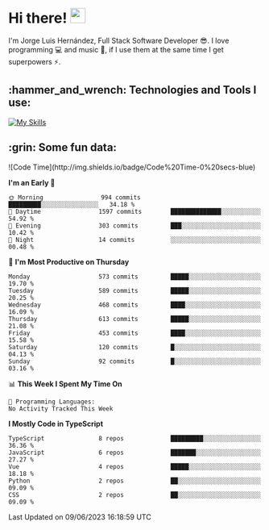 <h1 align="left">
 <abc>
  <br>Hi there! <img src="https://user-images.githubusercontent.com/42378118/110234147-e3259600-7f4e-11eb-95be-0c4047144dea.gif" width="30"><br>
 </abc>
</h1>

I'm Jorge Luis Hernández, Full Stack Software Developer :sunglasses:. I love programming :computer: and music :musical_score:, if I use them at the same time I get superpowers :zap:. 


<h2 align="left">:hammer_and_wrench: Technologies and Tools I use:</h2>

[![My Skills](https://skillicons.dev/icons?i=js,ts,html,css,py,vue,react,next,nest,postgres,mysql)](https://skillicons.dev)

<h2 align="left">:grin: Some fun data:</h2>
<!--START_SECTION:waka-->
![Code Time](http://img.shields.io/badge/Code%20Time-0%20secs-blue)

**I'm an Early 🐤** 

```text
🌞 Morning                994 commits         █████████░░░░░░░░░░░░░░░░   34.18 % 
🌆 Daytime                1597 commits        ██████████████░░░░░░░░░░░   54.92 % 
🌃 Evening                303 commits         ███░░░░░░░░░░░░░░░░░░░░░░   10.42 % 
🌙 Night                  14 commits          ░░░░░░░░░░░░░░░░░░░░░░░░░   00.48 % 
```
📅 **I'm Most Productive on Thursday** 

```text
Monday                   573 commits         █████░░░░░░░░░░░░░░░░░░░░   19.70 % 
Tuesday                  589 commits         █████░░░░░░░░░░░░░░░░░░░░   20.25 % 
Wednesday                468 commits         ████░░░░░░░░░░░░░░░░░░░░░   16.09 % 
Thursday                 613 commits         █████░░░░░░░░░░░░░░░░░░░░   21.08 % 
Friday                   453 commits         ████░░░░░░░░░░░░░░░░░░░░░   15.58 % 
Saturday                 120 commits         █░░░░░░░░░░░░░░░░░░░░░░░░   04.13 % 
Sunday                   92 commits          █░░░░░░░░░░░░░░░░░░░░░░░░   03.16 % 
```


📊 **This Week I Spent My Time On** 

```text
💬 Programming Languages: 
No Activity Tracked This Week
```

**I Mostly Code in TypeScript** 

```text
TypeScript               8 repos             █████████░░░░░░░░░░░░░░░░   36.36 % 
JavaScript               6 repos             ███████░░░░░░░░░░░░░░░░░░   27.27 % 
Vue                      4 repos             █████░░░░░░░░░░░░░░░░░░░░   18.18 % 
Python                   2 repos             ██░░░░░░░░░░░░░░░░░░░░░░░   09.09 % 
CSS                      2 repos             ██░░░░░░░░░░░░░░░░░░░░░░░   09.09 % 
```




 Last Updated on 09/06/2023 16:18:59 UTC
<!--END_SECTION:waka-->
